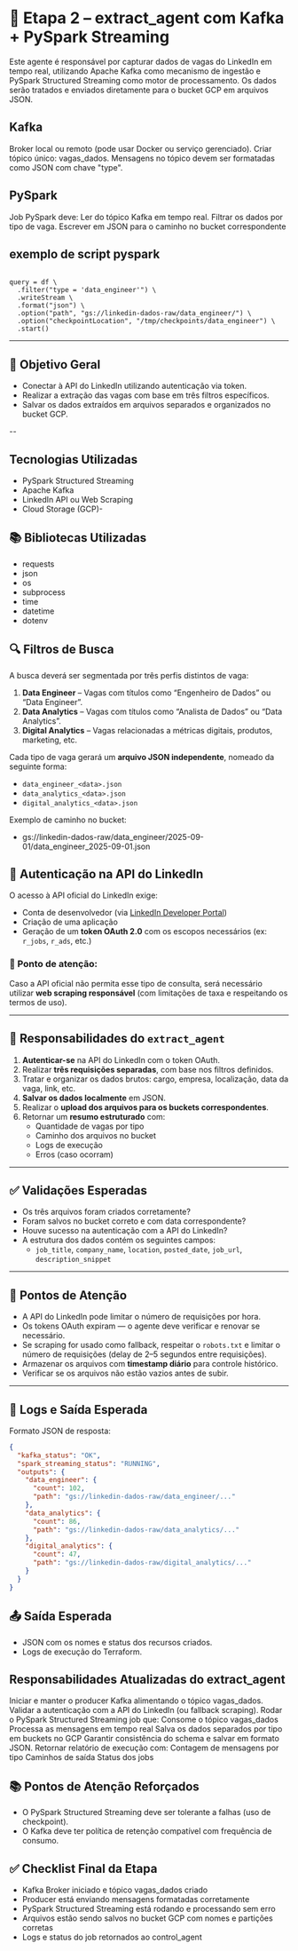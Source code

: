 # 🧠 Etapa 2 – extract_agent com Kafka + PySpark Streaming

Este agente é responsável por capturar dados de vagas do LinkedIn em tempo real, utilizando Apache Kafka como mecanismo de ingestão e PySpark Structured Streaming como motor de processamento. Os dados serão tratados e enviados diretamente para o bucket GCP em arquivos JSON.


## Kafka
Broker local ou remoto (pode usar Docker ou serviço gerenciado).
Criar tópico único: vagas_dados.
Mensagens no tópico devem ser formatadas como JSON com chave "type".

## PySpark
Job PySpark deve:
Ler do tópico Kafka em tempo real.
Filtrar os dados por tipo de vaga.
Escrever em JSON para o caminho no bucket correspondente

## exemplo de script pyspark
```

query = df \
  .filter("type = 'data_engineer'") \
  .writeStream \
  .format("json") \
  .option("path", "gs://linkedin-dados-raw/data_engineer/") \
  .option("checkpointLocation", "/tmp/checkpoints/data_engineer") \
  .start()
```


---

## 🎯 Objetivo Geral

- Conectar à API do LinkedIn utilizando autenticação via token.
- Realizar a extração das vagas com base em três filtros específicos.
- Salvar os dados extraídos em arquivos separados e organizados no bucket GCP.

--

## Tecnologias Utilizadas
- PySpark Structured Streaming
- Apache Kafka
- LinkedIn API ou Web Scraping
- Cloud Storage (GCP)-

## 📚 Bibliotecas Utilizadas
- requests
- json
- os
- subprocess
- time
- datetime
- dotenv    



## 🔍 Filtros de Busca

A busca deverá ser segmentada por três perfis distintos de vaga:

1. **Data Engineer** – Vagas com títulos como “Engenheiro de Dados” ou “Data Engineer”.
2. **Data Analytics** – Vagas com títulos como “Analista de Dados” ou “Data Analytics”.
3. **Digital Analytics** – Vagas relacionadas a métricas digitais, produtos, marketing, etc.

Cada tipo de vaga gerará um **arquivo JSON independente**, nomeado da seguinte forma:

- `data_engineer_<data>.json`
- `data_analytics_<data>.json`
- `digital_analytics_<data>.json`

Exemplo de caminho no bucket:
- gs://linkedin-dados-raw/data_engineer/2025-09-01/data_engineer_2025-09-01.json

## 🔐 Autenticação na API do LinkedIn

O acesso à API oficial do LinkedIn exige:

- Conta de desenvolvedor (via [LinkedIn Developer Portal](https://www.linkedin.com/developers))
- Criação de uma aplicação
- Geração de um **token OAuth 2.0** com os escopos necessários (ex: `r_jobs`, `r_ads`, etc.)

### 🚨 Ponto de atenção:
Caso a API oficial não permita esse tipo de consulta, será necessário utilizar **web scraping responsável** (com limitações de taxa e respeitando os termos de uso).



---

## 🧠 Responsabilidades do `extract_agent`

1. **Autenticar-se** na API do LinkedIn com o token OAuth.
2. Realizar **três requisições separadas**, com base nos filtros definidos.
3. Tratar e organizar os dados brutos: cargo, empresa, localização, data da vaga, link, etc.
4. **Salvar os dados localmente** em JSON.
5. Realizar o **upload dos arquivos para os buckets correspondentes**.
6. Retornar um **resumo estruturado** com:
   - Quantidade de vagas por tipo
   - Caminho dos arquivos no bucket
   - Logs de execução
   - Erros (caso ocorram)

---

## ✅ Validações Esperadas

- Os três arquivos foram criados corretamente?
- Foram salvos no bucket correto e com data correspondente?
- Houve sucesso na autenticação com a API do LinkedIn?
- A estrutura dos dados contém os seguintes campos:
  - `job_title`, `company_name`, `location`, `posted_date`, `job_url`, `description_snippet`

---

## 📎 Pontos de Atenção

- A API do LinkedIn pode limitar o número de requisições por hora.
- Os tokens OAuth expiram — o agente deve verificar e renovar se necessário.
- Se scraping for usado como fallback, respeitar o `robots.txt` e limitar o número de requisições (delay de 2–5 segundos entre requisições).
- Armazenar os arquivos com **timestamp diário** para controle histórico.
- Verificar se os arquivos não estão vazios antes de subir.

---

## 🧪 Logs e Saída Esperada

Formato JSON de resposta:

```json
{
  "kafka_status": "OK",
  "spark_streaming_status": "RUNNING",
  "outputs": {
    "data_engineer": {
      "count": 102,
      "path": "gs://linkedin-dados-raw/data_engineer/..."
    },
    "data_analytics": {
      "count": 86,
      "path": "gs://linkedin-dados-raw/data_analytics/..."
    },
    "digital_analytics": {
      "count": 47,
      "path": "gs://linkedin-dados-raw/digital_analytics/..."
    }
  }
}

``` 

## 📤 Saída Esperada

- JSON com os nomes e status dos recursos criados.
- Logs de execução do Terraform.    



 
## Responsabilidades Atualizadas do extract_agent

Iniciar e manter o producer Kafka alimentando o tópico vagas_dados.
Validar a autenticação com a API do LinkedIn (ou fallback scraping).
Rodar o PySpark Structured Streaming job que:
Consome o tópico vagas_dados
Processa as mensagens em tempo real
Salva os dados separados por tipo em buckets no GCP
Garantir consistência do schema e salvar em formato JSON.
Retornar relatório de execução com:
Contagem de mensagens por tipo
Caminhos de saída
Status dos jobs


## 📚 Pontos de Atenção Reforçados
- O PySpark Structured Streaming deve ser tolerante a falhas (uso de checkpoint).
- O Kafka deve ter política de retenção compatível com frequência de consumo. 

## ✅ Checklist Final da Etapa

- Kafka Broker iniciado e tópico vagas_dados criado
- Producer está enviando mensagens formatadas corretamente
- PySpark Structured Streaming está rodando e processando sem erro
- Arquivos estão sendo salvos no bucket GCP com nomes e partições corretas
- Logs e status do job retornados ao control_agent